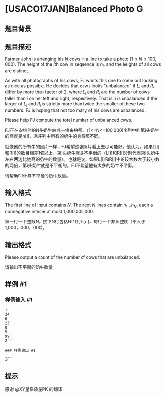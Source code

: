 # [USACO17JAN]Balanced Photo G

## 题目背景



## 题目描述

Farmer John is arranging his $N$ cows in a line to take a photo ($1 \leq N \leq 100,000$). The height of the $i$th cow in sequence is $h_i$, and the heights of all cows are distinct.

As with all photographs of his cows, FJ wants this one to come out looking as nice as possible. He decides that cow $i$ looks "unbalanced" if $L_i$ and $R_i$ differ by more than factor of 2, where $L_i$ and $R_i$ are the number of cows taller than $i$ on her left and right, respectively. That is, $i$ is unbalanced if the larger of $L_i$ and $R_i$ is strictly more than twice the smaller of these two numbers. FJ is hoping that not too many of his cows are unbalanced.

Please help FJ compute the total number of unbalanced cows.


FJ正在安排他的N头奶牛站成一排来拍照。（1<=N<=100,000)序列中的第i头奶牛的高度是h[i]，且序列中所有的奶牛的身高都不同。


就像他的所有牛的照片一样，FJ希望这张照片看上去尽可能好。他认为，如果L[i]和R[i]的数目相差1倍以上，第i头奶牛就是不平衡的（L[i]和R[i]分别代表第i头奶牛左右两边比她高的奶牛的数量）。也就是说，如果L[i]和R[i]中的较大数大于较小数的两倍，第i头奶牛就是不平衡的。FJ不希望他有太多的奶牛不平衡。


请帮助FJ计算不平衡的奶牛数量。


## 输入格式

The first line of input contains $N$.  The next $N$ lines contain $h_1 \ldots h_N$, each a nonnegative integer at most 1,000,000,000.

第一行一个整数N。接下N行包括H[1]到H[n]，每行一个非负整数（不大于1,000，000，000)。


## 输出格式

Please output a count of the number of cows that are unbalanced.

请输出不平衡的奶牛数量。


## 样例 #1

### 样例输入 #1
```
7
34
6
23
0
5
99
2```

### 样例输出 #1

```
3```

## 提示

感谢 @XY星系质量PK  的翻译


